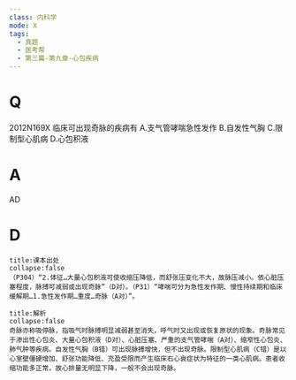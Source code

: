 ```yaml
---
class: 内科学
mode: X
tags:
  - 真题
  - 医考帮
  - 第三篇-第九章-心包疾病
---
```


# Q
2012N169X 临床可出现奇脉的疾病有
A.支气管哮喘急性发作
B.自发性气胸
C.限制型心肌病
D.心包积液

# A
AD
# D
```ad-note
title:课本出处
collapse:false
（P304）“2.体征…大量心包积液可使收缩压降低，而舒张压变化不大，故脉压减小。依心脏压塞程度，脉搏可减弱或出现奇脉”（D对）。（P31）“哮喘可分为急性发作期、慢性持续期和临床缓解期…1.急性发作期…重度…奇脉（A对）”。
```

```ad-summary
title:解析
collapse:false
奇脉亦称吸停脉，指吸气时脉搏明显减弱甚至消失，呼气时又出现或恢复原状的现象。奇脉常见于渗出性心包炎、大量心包积液（D对）、心脏压塞、严重的支气管哮喘（A对）、缩窄性心包炎、肺气肿等疾病。自发性气胸（B错）可出现脉搏增快，但不出现奇脉。限制型心肌病（C错）是以心室壁僵硬增加、舒张功能降低、充盈受限而产生临床右心衰症状为特征的一类心肌病。患者收缩功能多正常，故心排量无明显下降，一般不会出现奇脉。
```

